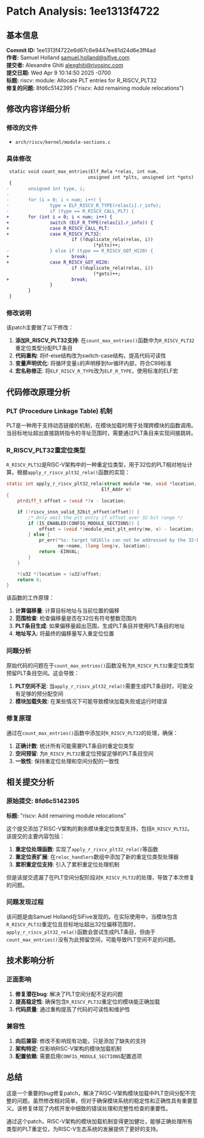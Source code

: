 # Patch Analysis: 1ee1313f4722

## 基本信息

**Commit ID:** 1ee1313f4722e6d67c6e9447ee81d24d6e3ff4ad  
**作者:** Samuel Holland <samuel.holland@sifive.com>  
**提交者:** Alexandre Ghiti <alexghiti@rivosinc.com>  
**提交日期:** Wed Apr 9 10:14:50 2025 -0700  
**标题:** riscv: module: Allocate PLT entries for R_RISCV_PLT32  
**修复的问题:** 8fd6c5142395 ("riscv: Add remaining module relocations")  

## 修改内容详细分析

### 修改的文件
- `arch/riscv/kernel/module-sections.c`

### 具体修改
```diff
 static void count_max_entries(Elf_Rela *relas, int num,
                              unsigned int *plts, unsigned int *gots)
 {
-       unsigned int type, i;
-
-       for (i = 0; i < num; i++) {
-               type = ELF_RISCV_R_TYPE(relas[i].r_info);
-               if (type == R_RISCV_CALL_PLT) {
+       for (int i = 0; i < num; i++) {
+               switch (ELF_R_TYPE(relas[i].r_info)) {
+               case R_RISCV_CALL_PLT:
+               case R_RISCV_PLT32:
                        if (!duplicate_rela(relas, i))
                                (*plts)++;
-               } else if (type == R_RISCV_GOT_HI20) {
+                       break;
+               case R_RISCV_GOT_HI20:
                        if (!duplicate_rela(relas, i))
                                (*gots)++;
+                       break;
                }
        }
 }
```

### 修改说明
该patch主要做了以下修改：
1. **添加R_RISCV_PLT32支持**: 在`count_max_entries()`函数中为`R_RISCV_PLT32`重定位类型分配PLT条目
2. **代码重构**: 将if-else结构改为switch-case结构，提高代码可读性
3. **变量声明优化**: 将循环变量`i`的声明移到for循环内部，符合C99标准
4. **宏名称修正**: 将`ELF_RISCV_R_TYPE`改为`ELF_R_TYPE`，使用标准的ELF宏

## 代码修改原理分析

### PLT (Procedure Linkage Table) 机制

PLT是一种用于支持动态链接的机制，在模块加载时用于处理跨模块的函数调用。当目标地址超出直接跳转指令的寻址范围时，需要通过PLT条目来实现间接跳转。

### R_RISCV_PLT32重定位类型

`R_RISCV_PLT32`是RISC-V架构中的一种重定位类型，用于32位的PLT相对地址计算。根据`apply_r_riscv_plt32_rela()`函数的实现：

```c
static int apply_r_riscv_plt32_rela(struct module *me, void *location,
                                   Elf_Addr v)
{
    ptrdiff_t offset = (void *)v - location;

    if (!riscv_insn_valid_32bit_offset(offset)) {
        /* Only emit the plt entry if offset over 32-bit range */
        if (IS_ENABLED(CONFIG_MODULE_SECTIONS)) {
            offset = (void *)module_emit_plt_entry(me, v) - location;
        } else {
            pr_err("%s: target %016llx can not be addressed by the 32-bit offset from PC = %p\n",
                   me->name, (long long)v, location);
            return -EINVAL;
        }
    }

    *(u32 *)location = (u32)offset;
    return 0;
}
```

该函数的工作原理：
1. **计算偏移量**: 计算目标地址与当前位置的偏移
2. **范围检查**: 检查偏移量是否在32位有符号整数范围内
3. **PLT条目生成**: 如果偏移量超出范围，生成PLT条目并使用PLT条目的地址
4. **地址写入**: 将最终的偏移量写入重定位位置

### 问题分析

原始代码的问题在于`count_max_entries()`函数没有为`R_RISCV_PLT32`重定位类型预留PLT条目空间。这会导致：

1. **PLT空间不足**: 当`apply_r_riscv_plt32_rela()`需要生成PLT条目时，可能没有足够的预分配空间
2. **模块加载失败**: 在某些情况下可能导致模块加载失败或运行时错误

### 修复原理

通过在`count_max_entries()`函数中添加对`R_RISCV_PLT32`的处理，确保：

1. **正确计数**: 统计所有可能需要PLT条目的重定位类型
2. **空间预留**: 为`R_RISCV_PLT32`重定位预留足够的PLT条目空间
3. **一致性**: 保持重定位处理和空间分配的一致性

## 相关提交分析

### 原始提交: 8fd6c5142395
**标题:** "riscv: Add remaining module relocations"  

这个提交添加了RISC-V架构的剩余模块重定位类型支持，包括`R_RISCV_PLT32`。该提交的主要内容包括：

1. **重定位处理函数**: 实现了`apply_r_riscv_plt32_rela()`等函数
2. **重定位表扩展**: 在`reloc_handlers`数组中添加了新的重定位类型处理器
3. **累积重定位支持**: 引入了累积重定位处理机制

但是该提交遗漏了在PLT空间分配阶段对`R_RISCV_PLT32`的处理，导致了本次修复的问题。

### 问题发现过程

该问题是由Samuel Holland在SiFive发现的。在实际使用中，当模块包含`R_RISCV_PLT32`重定位且目标地址超出32位偏移范围时，`apply_r_riscv_plt32_rela()`函数会尝试生成PLT条目，但由于`count_max_entries()`没有为此预留空间，可能导致PLT空间不足的问题。

## 技术影响分析

### 正面影响

1. **修复潜在bug**: 解决了PLT空间分配不足的问题
2. **提高稳定性**: 确保包含`R_RISCV_PLT32`重定位的模块能正确加载
3. **代码质量**: 通过重构提高了代码的可读性和维护性

### 兼容性

1. **向后兼容**: 修改不影响现有功能，只是添加了缺失的支持
2. **架构特定**: 仅影响RISC-V架构的模块加载机制
3. **配置依赖**: 需要启用`CONFIG_MODULE_SECTIONS`配置选项

## 总结

这是一个重要的bug修复patch，解决了RISC-V架构模块加载中PLT空间分配不完整的问题。虽然修改相对简单，但对于确保模块系统的稳定性和正确性具有重要意义。该修复体现了内核开发中细致的错误处理和完整性检查的重要性。

通过这个patch，RISC-V架构的模块加载机制变得更加健壮，能够正确处理所有类型的PLT重定位，为RISC-V生态系统的发展提供了更好的支持。
